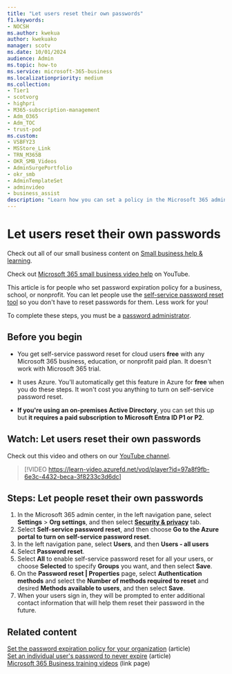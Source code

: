 ```yaml
---
title: "Let users reset their own passwords"
f1.keywords:
- NOCSH
ms.author: kwekua
author: kwekuako
manager: scotv
ms.date: 10/01/2024
audience: Admin
ms.topic: how-to
ms.service: microsoft-365-business
ms.localizationpriority: medium
ms.collection: 
- Tier1
- scotvorg
- highpri
- M365-subscription-management
- Adm_O365
- Adm_TOC
- trust-pod
ms.custom:
- VSBFY23
- MSStore_Link
- TRN_M365B
- OKR_SMB_Videos
- AdminSurgePortfolio
- okr_smb
- AdminTemplateSet
- adminvideo
- business_assist
description: "Learn how you can set a policy in the Microsoft 365 admin center to allow users to reset their own passwords using the self-service password reset tool."
---
```


# Let users reset their own passwords

Check out all of our small business content on [Small business help & learning](https://go.microsoft.com/fwlink/?linkid=2224585).

Check out [Microsoft 365 small business video help](https://go.microsoft.com/fwlink/?linkid=2197659) on YouTube.

This article is for people who set password expiration policy for a business, school, or nonprofit. You can let people use the [self-service password reset tool](https://go.microsoft.com/fwlink/p/?LinkId=522677) so you don't have to reset passwords for them. Less work for you!

To complete these steps, you must be a [password administrator](about-admin-roles.md).

## Before you begin
  
- You get self-service password reset for cloud users **free** with any Microsoft 365 business, education, or nonprofit paid plan. It doesn't work with Microsoft 365 trial.

- It uses Azure. You'll automatically get this feature in Azure for **free** when you do these steps. It won't cost you anything to turn on self-service password reset.

- **If you're using an on-premises Active Directory**, you can set this up but **it requires a paid subscription to Microsoft Entra ID P1 or P2**.

## Watch: Let users reset their own passwords

Check out this video and others on our [YouTube channel](https://go.microsoft.com/fwlink/?linkid=2198214).

> [!VIDEO https://learn-video.azurefd.net/vod/player?id=97a8f9fb-6e3c-4432-beca-3f8233c3d6dc]

## Steps: Let people reset their own passwords

1. In the Microsoft 365 admin center, in the left navigation pane, select **Settings** > **Org settings**, and then select <a href="https://go.microsoft.com/fwlink/p/?linkid=2072756" target="_blank">**Security & privacy**</a> tab.
1. Select **Self-service password reset**, and then choose **Go to the Azure portal to turn on self-service password reset**.
1. In the left navigation pane, select **Users**, and then **Users - all users**
1. Select **Password reset**.
1. Select **All** to enable self-service password reset for all your users, or choose **Selected** to specify **Groups** you want, and then select **Save**.
1. On the **Password reset | Properties** page, select **Authentication methods** and select the **Number of methods required to reset** and desired **Methods available to users**, and then select **Save**.
1. When your users sign in, they will be prompted to enter additional contact information that will help them reset their password in the future.

## Related content

[Set the password expiration policy for your organization](../manage/set-password-expiration-policy.md) (article)\
[Set an individual user's password to never expire](set-password-to-never-expire.md) (article)\
[Microsoft 365 Business training videos](../../business-video/index.yml) (link page)
